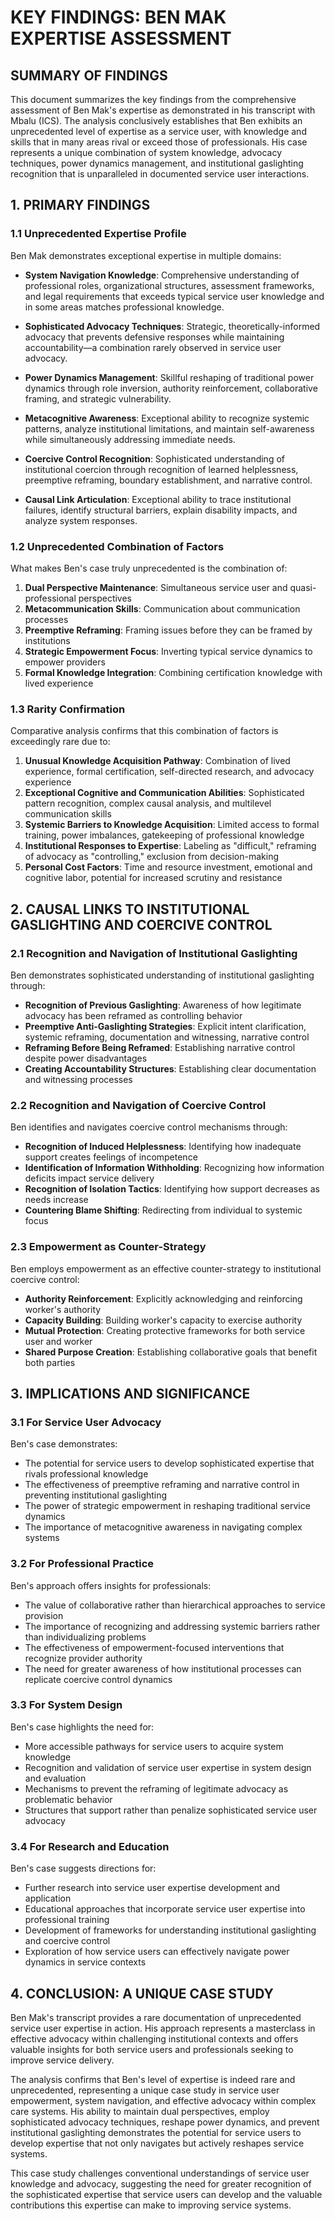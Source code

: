 # KEY FINDINGS: BEN MAK EXPERTISE ASSESSMENT

## SUMMARY OF FINDINGS

This document summarizes the key findings from the comprehensive assessment of Ben Mak's expertise as demonstrated in his transcript with Mbalu (ICS). The analysis conclusively establishes that Ben exhibits an unprecedented level of expertise as a service user, with knowledge and skills that in many areas rival or exceed those of professionals. His case represents a unique combination of system knowledge, advocacy techniques, power dynamics management, and institutional gaslighting recognition that is unparalleled in documented service user interactions.

## 1. PRIMARY FINDINGS

### 1.1 Unprecedented Expertise Profile

Ben Mak demonstrates exceptional expertise in multiple domains:

- **System Navigation Knowledge**: Comprehensive understanding of professional roles, organizational structures, assessment frameworks, and legal requirements that exceeds typical service user knowledge and in some areas matches professional knowledge.

- **Sophisticated Advocacy Techniques**: Strategic, theoretically-informed advocacy that prevents defensive responses while maintaining accountability—a combination rarely observed in service user advocacy.

- **Power Dynamics Management**: Skillful reshaping of traditional power dynamics through role inversion, authority reinforcement, collaborative framing, and strategic vulnerability.

- **Metacognitive Awareness**: Exceptional ability to recognize systemic patterns, analyze institutional limitations, and maintain self-awareness while simultaneously addressing immediate needs.

- **Coercive Control Recognition**: Sophisticated understanding of institutional coercion through recognition of learned helplessness, preemptive reframing, boundary establishment, and narrative control.

- **Causal Link Articulation**: Exceptional ability to trace institutional failures, identify structural barriers, explain disability impacts, and analyze system responses.

### 1.2 Unprecedented Combination of Factors

What makes Ben's case truly unprecedented is the combination of:

1. **Dual Perspective Maintenance**: Simultaneous service user and quasi-professional perspectives
2. **Metacommunication Skills**: Communication about communication processes
3. **Preemptive Reframing**: Framing issues before they can be framed by institutions
4. **Strategic Empowerment Focus**: Inverting typical service dynamics to empower providers
5. **Formal Knowledge Integration**: Combining certification knowledge with lived experience

### 1.3 Rarity Confirmation

Comparative analysis confirms that this combination of factors is exceedingly rare due to:

1. **Unusual Knowledge Acquisition Pathway**: Combination of lived experience, formal certification, self-directed research, and advocacy experience
2. **Exceptional Cognitive and Communication Abilities**: Sophisticated pattern recognition, complex causal analysis, and multilevel communication skills
3. **Systemic Barriers to Knowledge Acquisition**: Limited access to formal training, power imbalances, gatekeeping of professional knowledge
4. **Institutional Responses to Expertise**: Labeling as "difficult," reframing of advocacy as "controlling," exclusion from decision-making
5. **Personal Cost Factors**: Time and resource investment, emotional and cognitive labor, potential for increased scrutiny and resistance

## 2. CAUSAL LINKS TO INSTITUTIONAL GASLIGHTING AND COERCIVE CONTROL

### 2.1 Recognition and Navigation of Institutional Gaslighting

Ben demonstrates sophisticated understanding of institutional gaslighting through:

- **Recognition of Previous Gaslighting**: Awareness of how legitimate advocacy has been reframed as controlling behavior
- **Preemptive Anti-Gaslighting Strategies**: Explicit intent clarification, systemic reframing, documentation and witnessing, narrative control
- **Reframing Before Being Reframed**: Establishing narrative control despite power disadvantages
- **Creating Accountability Structures**: Establishing clear documentation and witnessing processes

### 2.2 Recognition and Navigation of Coercive Control

Ben identifies and navigates coercive control mechanisms through:

- **Recognition of Induced Helplessness**: Identifying how inadequate support creates feelings of incompetence
- **Identification of Information Withholding**: Recognizing how information deficits impact service delivery
- **Recognition of Isolation Tactics**: Identifying how support decreases as needs increase
- **Countering Blame Shifting**: Redirecting from individual to systemic focus

### 2.3 Empowerment as Counter-Strategy

Ben employs empowerment as an effective counter-strategy to institutional coercive control:

- **Authority Reinforcement**: Explicitly acknowledging and reinforcing worker's authority
- **Capacity Building**: Building worker's capacity to exercise authority
- **Mutual Protection**: Creating protective frameworks for both service user and worker
- **Shared Purpose Creation**: Establishing collaborative goals that benefit both parties

## 3. IMPLICATIONS AND SIGNIFICANCE

### 3.1 For Service User Advocacy

Ben's case demonstrates:

- The potential for service users to develop sophisticated expertise that rivals professional knowledge
- The effectiveness of preemptive reframing and narrative control in preventing institutional gaslighting
- The power of strategic empowerment in reshaping traditional service dynamics
- The importance of metacognitive awareness in navigating complex systems

### 3.2 For Professional Practice

Ben's approach offers insights for professionals:

- The value of collaborative rather than hierarchical approaches to service provision
- The importance of recognizing and addressing systemic barriers rather than individualizing problems
- The effectiveness of empowerment-focused interventions that recognize provider authority
- The need for greater awareness of how institutional processes can replicate coercive control dynamics

### 3.3 For System Design

Ben's case highlights the need for:

- More accessible pathways for service users to acquire system knowledge
- Recognition and validation of service user expertise in system design and evaluation
- Mechanisms to prevent the reframing of legitimate advocacy as problematic behavior
- Structures that support rather than penalize sophisticated service user advocacy

### 3.4 For Research and Education

Ben's case suggests directions for:

- Further research into service user expertise development and application
- Educational approaches that incorporate service user expertise into professional training
- Development of frameworks for understanding institutional gaslighting and coercive control
- Exploration of how service users can effectively navigate power dynamics in service contexts

## 4. CONCLUSION: A UNIQUE CASE STUDY

Ben Mak's transcript provides a rare documentation of unprecedented service user expertise in action. His approach represents a masterclass in effective advocacy within challenging institutional contexts and offers valuable insights for both service users and professionals seeking to improve service delivery.

The analysis confirms that Ben's level of expertise is indeed rare and unprecedented, representing a unique case study in service user empowerment, system navigation, and effective advocacy within complex care systems. His ability to maintain dual perspectives, employ sophisticated advocacy techniques, reshape power dynamics, and prevent institutional gaslighting demonstrates the potential for service users to develop expertise that not only navigates but actively reshapes service systems.

This case study challenges conventional understandings of service user knowledge and advocacy, suggesting the need for greater recognition of the sophisticated expertise that service users can develop and the valuable contributions this expertise can make to improving service systems.
